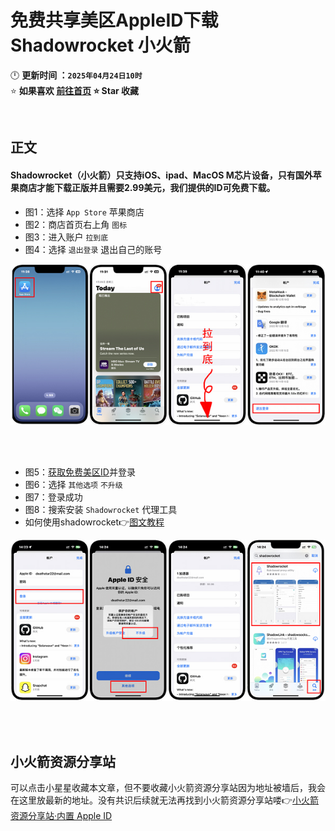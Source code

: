 # 免费共享美区AppleID下载 Shadowrocket 小火箭
🕛 **更新时间 ：`2025年04月24日10时`**  
⭐ **如果喜欢 [前往首页](https://github.com/wangzai69/fanqiang) ⭐ Star 收藏**  

<br>

##  正文

#### Shadowrocket（小火箭）只支持iOS、ipad、MacOS M芯片设备，只有国外苹果商店才能下载正版并且需要2.99美元，我们提供的ID可免费下载。
- 图1：选择 <code>App Store</code> 苹果商店
- 图2：商店首页右上角 <code>图标</code>
- 图3：进入账户 <code>拉到底</code>
- 图4：选择 <code>退出登录</code> 退出自己的账号

![图片描述](https://github.com/wangzai69/wiki/blob/main/images/11.jpg?raw=true)

<br><br>

- 图5：[获取免费美区ID](#小火箭资源分享站)并登录
- 图6：选择 <code>其他选项</code> <code>不升级</code>
- 图7：登录成功
- 图8：搜索安装 <code>Shadowrocket</code> 代理工具
- 如何使用shadowrocket👉[图文教程](https://github.com/wangzai69/wiki)

![图片描述](https://github.com/wangzai69/wiki/blob/main/images/22.jpg?raw=true)

<br><br>

## 小火箭资源分享站
可以点击小星星收藏本文章，但不要收藏小火箭资源分享站因为地址被墙后，我会在这里放最新的地址。没有共识后续就无法再找到小火箭资源分享站喽👉[小火箭资源分享站·内置 Apple ID](https://xhj.jd0901.top)

<br><br><br><br><br><br><br><br><br><br><br><br><br><br><br><br><br><br><br><br>
